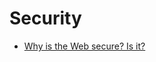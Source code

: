 # Security

* [Why is the Web secure?  Is it?](https://docs.google.com/presentation/d/1z2FTsk_6z-H3dlB7X9THTq-wWnZnSvAatFXt1l1gBdw/edit#slide=id.g1ee22fb2_0_32)
